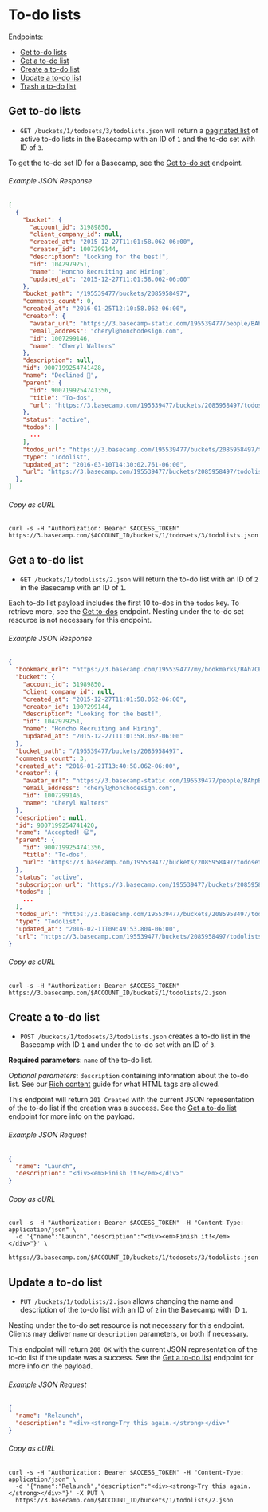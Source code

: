 To-do lists
===========

Endpoints:

- [Get to-do lists](#get-to-do-lists)
- [Get a to-do list](#get-a-to-do-list)
- [Create a to-do list](#create-a-to-do-list)
- [Update a to-do list](#update-a-to-do-list)
- [Trash a to-do list][1]

Get to-do lists
---------------

* `GET /buckets/1/todosets/3/todolists.json` will return a [paginated list][2] of active to-do lists in the Basecamp with an ID of `1` and the to-do set with ID of `3`.

To get the to-do set ID for a Basecamp, see the [Get to-do set][3] endpoint.

###### Example JSON Response

``` json
[
  {
    "bucket": {
      "account_id": 31989850,
      "client_company_id": null,
      "created_at": "2015-12-27T11:01:58.062-06:00",
      "creator_id": 1007299144,
      "description": "Looking for the best!",
      "id": 1042979251,
      "name": "Honcho Recruiting and Hiring",
      "updated_at": "2015-12-27T11:01:58.062-06:00"
    },
    "bucket_path": "/195539477/buckets/2085958497",
    "comments_count": 0,
    "created_at": "2016-01-25T12:10:58.062-06:00",
    "creator": {
      "avatar_url": "https://3.basecamp-static.com/195539477/people/BAhpBEoqCjw=--19d80553ef84a88c19b6846fdd222c5c394b6dc4/avatar-64-x4",
      "email_address": "cheryl@honchodesign.com",
      "id": 1007299146,
      "name": "Cheryl Walters"
    },
    "description": null,
    "id": 9007199254741428,
    "name": "Declined 😬",
    "parent": {
      "id": 9007199254741356,
      "title": "To-dos",
      "url": "https://3.basecamp.com/195539477/buckets/2085958497/todosets/9007199254741357"
    },
    "status": "active",
    "todos": [
      ...
    ],
    "todos_url": "https://3.basecamp.com/195539477/buckets/2085958497/todos.json",
    "type": "Todolist",
    "updated_at": "2016-03-10T14:30:02.761-06:00",
    "url": "https://3.basecamp.com/195539477/buckets/2085958497/todolists/9007199254741427"
  },
]
```

###### Copy as cURL

``` shell
curl -s -H "Authorization: Bearer $ACCESS_TOKEN" https://3.basecamp.com/$ACCOUNT_ID/buckets/1/todosets/3/todolists.json
```


Get a to-do list
----------------

* `GET /buckets/1/todolists/2.json` will return the to-do list with an ID of `2` in the Basecamp with an ID of `1`.

Each to-do list payload includes the first 10 to-dos in the `todos` key. To retrieve more, see the [Get to-dos][4] endpoint. Nesting under the to-do set resource is not necessary for this endpoint.

###### Example JSON Response

``` json
{
  "bookmark_url": "https://3.basecamp.com/195539477/my/bookmarks/BAh7CEkiCGdpZAY6BkVUSSI0Z2lkOi8vYmMzL1JlY29yZGluZy85MDA3MTk5MjU0NzQxNDIwP2V4cGlyZXNfaW4GOwBUSSIMcHVycG9zZQY7AFRJIg1yZWFkYWJsZQY7AFRJIg9leHBpcmVzX2F0BjsAVDA=--29f41e960aaf8c1d46ac356fa4fed65c5d4786eb",
  "bucket": {
    "account_id": 31989850,
    "client_company_id": null,
    "created_at": "2015-12-27T11:01:58.062-06:00",
    "creator_id": 1007299144,
    "description": "Looking for the best!",
    "id": 1042979251,
    "name": "Honcho Recruiting and Hiring",
    "updated_at": "2015-12-27T11:01:58.062-06:00"
  },
  "bucket_path": "/195539477/buckets/2085958497",
  "comments_count": 3,
  "created_at": "2016-01-21T13:40:58.062-06:00",
  "creator": {
    "avatar_url": "https://3.basecamp-static.com/195539477/people/BAhpBEoqCjw=--19d80553ef84a88c19b6846fdd222c5c394b6dc4/avatar-64-x4",
    "email_address": "cheryl@honchodesign.com",
    "id": 1007299146,
    "name": "Cheryl Walters"
  },
  "description": null,
  "id": 9007199254741420,
  "name": "Accepted! 😀",
  "parent": {
    "id": 9007199254741356,
    "title": "To-dos",
    "url": "https://3.basecamp.com/195539477/buckets/2085958497/todosets/9007199254741357"
  },
  "status": "active",
  "subscription_url": "https://3.basecamp.com/195539477/buckets/2085958497/recordings/9007199254741420/subscription",
  "todos": [
    ...
  ],
  "todos_url": "https://3.basecamp.com/195539477/buckets/2085958497/todos.json",
  "type": "Todolist",
  "updated_at": "2016-02-11T09:49:53.804-06:00",
  "url": "https://3.basecamp.com/195539477/buckets/2085958497/todolists/9007199254741420"
}
```

###### Copy as cURL

``` shell
curl -s -H "Authorization: Bearer $ACCESS_TOKEN" https://3.basecamp.com/$ACCOUNT_ID/buckets/1/todolists/2.json
```


Create a to-do list
-------------------

* `POST /buckets/1/todosets/3/todolists.json` creates a to-do list in the Basecamp with ID `1` and under the to-do set with an ID of `3`.

**Required parameters**: `name` of the to-do list.

_Optional parameters_: `description` containing information about the to-do list. See our [Rich content][4] guide for what HTML tags are allowed.

This endpoint will return `201 Created` with the current JSON representation of the to-do list if the creation was a success. See the [Get a to-do list](#get-a-to-do-list) endpoint for more info on the payload.

###### Example JSON Request

``` json
{
  "name": "Launch",
  "description": "<div><em>Finish it!</em></div>"
}
```

###### Copy as cURL

``` shell
curl -s -H "Authorization: Bearer $ACCESS_TOKEN" -H "Content-Type: application/json" \
  -d '{"name":"Launch","description":"<div><em>Finish it!</em></div>"}' \
  https://3.basecamp.com/$ACCOUNT_ID/buckets/1/todosets/3/todolists.json
```


Update a to-do list
-------------------

* `PUT /buckets/1/todolists/2.json` allows changing the name and description of the to-do list with an ID of `2` in the Basecamp with ID `1`.

Nesting under the to-do set resource is not necessary for this endpoint. Clients may deliver `name` or `description` parameters, or both if necessary.

This endpoint will return `200 OK` with the current JSON representation of the to-do list if the update was a success. See the [Get a to-do list](#get-a-to-do-list) endpoint for more info on the payload.

###### Example JSON Request

``` json
{
  "name": "Relaunch",
  "description": "<div><strong>Try this again.</strong></div>"
}
```

###### Copy as cURL

``` shell
curl -s -H "Authorization: Bearer $ACCESS_TOKEN" -H "Content-Type: application/json" \
  -d '{"name":"Relaunch","description":"<div><strong>Try this again.</strong></div>"}' -X PUT \
  https://3.basecamp.com/$ACCOUNT_ID/buckets/1/todolists/2.json
```


[1]: https://github.com/basecamp/bc3-api/blob/master/sections/recordings.md#trash-a-recording
[2]: https://github.com/basecamp/bc3-api/blob/master/README.md#pagination
[3]: https://github.com/basecamp/bc3-api/blob/master/sections/todosets.md#get-to-do-set
[4]: https://github.com/basecamp/bc3-api/blob/master/sections/todos.md#to-dos
[5]: https://github.com/basecamp/bc3-api/blob/master/README.md#rich-content
